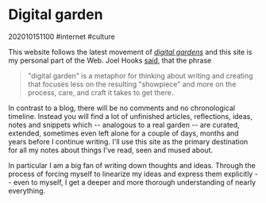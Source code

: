 # Digital garden
202010151100 #internet #culture

This website follows the latest movement of [_digital gardens_](https://www.google.com/search?q=digital+garden+blog) and this site is my personal part of the Web. Joel Hooks [said](https://joelhooks.com/digital-garden), that the phrase

> "digital garden" is a metaphor for thinking about writing and creating that focuses less on the resulting "showpiece" and more on the process, care, and craft it takes to get there.

In contrast to a blog, there will be no comments and no chronological timeline. Instead you will find a lot of unfinished articles, reflections, ideas, notes and snippets which -- analogous to a real garden -- are curated, extended, sometimes even left alone for a couple of days, months and years before I continue writing. I'll use this site as the primary destination for all my notes about things I've read, seen and mused about.

 In particular I am a big fan of writing down thoughts and ideas. Through the process of forcing myself to linearize my ideas and express them explicitly -- even to myself, I get a deeper and more thorough understanding of nearly everything.